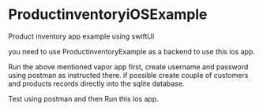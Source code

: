 # ProductinventoryiOSExample
Product inventory app example using swiftUI

you need to use ProductinventoryExample as a backend to use this ios app.

Run the above mentioned vapor app first, create username and password using postman as instructed there.
if possible create couple of customers and products records directly into the sqlite database.

Test using postman and then Run this ios app.
